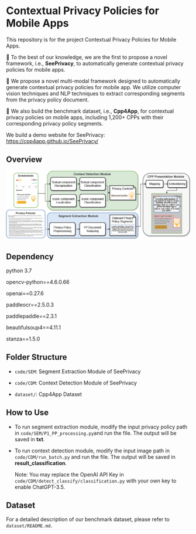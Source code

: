 # Contextual Privacy Policies for Mobile Apps

This repository is for the project Contextual Privacy Policies for Mobile Apps.  

🚀 To the best of our knowledge, we are the first to propose a novel framework, i.e., **SeePrivacy**, to automatically generate contextual privacy policies for mobile apps.

🥳 We propose a novel multi-modal framework designed to automatically generate contextual privacy policies for mobile app. We utilize computer vision techniques and NLP techniques to extract corresponding segments from the privacy policy document.

👏 We also build the benchmark dataset, i.e., **Cpp4App**, for contextual privacy policies on mobile apps, including 1,200+ CPPs with their corresponding privacy policy segments.  

We build a demo website for SeePrivacy: https://cpp4app.github.io/SeePrivacy/

## Overview

<img title="" src="./overview_img/overview.jpg" alt="" data-align="center">

## Dependency

python 3.7

opencv-python==4.6.0.66

openai==0.27.6

paddleocr==2.5.0.3

paddlepaddle==2.3.1

beautifulsoup4==4.11.1

stanza==1.5.0

## Folder Structure

- `code/SEM`: Segment Extraction Module of SeePrivacy

- `code/CDM`: Context Detection Module of SeePrivacy

- `dataset/`: Cpp4App Dataset

## How to Use

- To run segment extraction module, modify the input privacy policy path in `code/SEM/P1_PP_processing.py`and run the file. The output will be saved in **txt**.

- To run context detection module, modify the input image path in `code/CDM/run_batch.py` and run the file. The output will be saved in **result_classification**.
  
  Note: You may replace the OpenAI API Key in `code/CDM/detect_classify/classification.py` with your own key to enable ChatGPT-3.5.

<!--
**Cpp4App/Cpp4App** is a ✨ _special_ ✨ repository because its `README.md` (this file) appears on your GitHub profile.

Here are some ideas to get you started:

- 🔭 I’m currently working on ...
- 🌱 I’m currently learning ...
- 👯 I’m looking to collaborate on ...
- 🤔 I’m looking for help with ...
- 💬 Ask me about ...
- 📫 How to reach me: ...
- 😄 Pronouns: ...
- ⚡ Fun fact: ...
-->

## Dataset

For a detailed description of our benchmark dataset, please refer to `dataset/README.md`.
